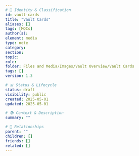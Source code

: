 ```yaml
---
# 📄 Identity & Classification
id: vault-cards
title: "Vault Cards"
aliases: []
tags: [MOCs]
author(s):
element: media
type: note
category:
section:
topic:
role:
folder: Files and Media/Images/Vault Overview/Vault Cards
tags: []
version: 1.3

# 📊 Status & Lifecycle
status: draft
visibility: public
created: 2025-05-01
updated: 2025-05-01

# 📚 Context & Description
summary: ""

# 🧱 Relationships
parent: ""
children: []
friends: []
related: []
---
```

```folder-index-content
```

